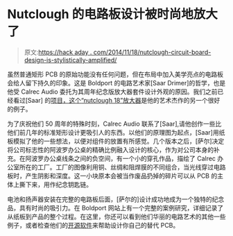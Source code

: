 # Nutclough 的电路板设计被时尚地放大了

> 原文:[https://hack aday . com/2014/11/18/nutclough-circuit-board-design-is-stylistically-amplified/](https://hackaday.com/2014/11/18/nutclough-circuit-board-design-is-stylishly-amplified/)

虽然普通矩形 PCB 的原始功能没有任何问题，但在布局中加入美学亮点的电路板会给人留下持久的印象。这是 Boldport 的电路艺术家[Saar Drimer]的哲学，也是他受 Calrec Audio 委托为其周年纪念版放大器套件设计外观的原因。我们之前已经看过[Saar] 的[项目，这个](http://hackaday.com/2013/03/27/turning-pcbs-into-art/)[“nutclough 18”放大器](http://www.boldport.com/blog/2014/8/14/case-study-the-nutclough-commemorative-board-for-calrec-audio)是他的艺术杰作的另一个很好的例子。

为了庆祝他们 50 周年的特殊时刻，Calrec Audio 联系了[Saar],请他创作一些比他们前几年的标准矩形设计更吸引人的东西。以他们的原理图为起点，[Saar]用纸板模拟了他的一些想法，以便对组件的放置有所感觉。几个版本之后，[萨尔]决定将公司标志性的阿波罗办公桌的精确比例融入设计的核心，作为对公司本身的补充。在阿波罗办公桌线条之间的负空间，有一个小的穿孔作品，描绘了 Calrec 办公室所在的工厂。工厂的图像利用铜、丝绸和阻焊膜的不同组合，当光线穿过电路板时，产生阴影和深度。这一小块原本会被当作废品扔掉的碎片可以从 PCB 的主体上撕下来，用作纪念钥匙链。

电池和扬声器安装在完整的电路板后面，[萨尔的]设计成功地成为一个独特的纪念品，具有时尚的吸引力。在 Boldport 网站上有一个完整的案例研究，详细记录了从纸板到产品的整个过程。在这里，你还可以看到他们华丽的电路艺术的其他一些例子，或者检查他们的[开源软件](http://pcbmode.com/)来帮助设计你自己的替代 PCB。